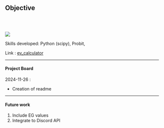 
## Objective

<br>

<br>

[![](https://img.shields.io/badge/Python-white?logo=Python)](#)

Skills developed: Python (scipy), Probit, 

Link : [ev_calculator](https://github.com/MattDennahower/mattdennahower.github.io/tree/main/docs/ev_calculator)

----
#### Project Board

2024-11-26 : 

- Creation of readme

----
#### Future work

1. Include EG values
2. Integrate to Discord API
